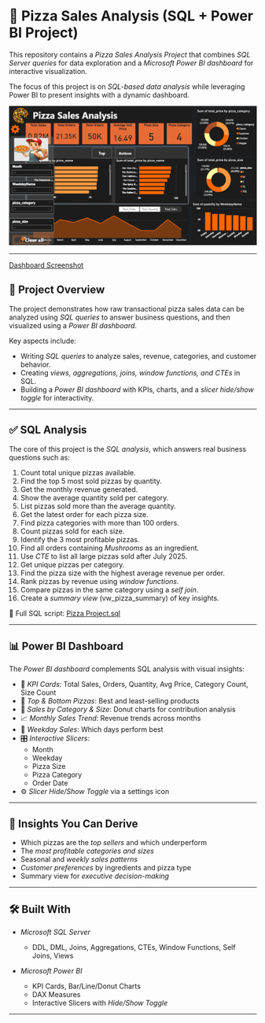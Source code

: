 # 🍕 Pizza Sales Analysis (SQL + Power BI Project)

This repository contains a *Pizza Sales Analysis Project* that combines *SQL Server queries* for data exploration and a *Microsoft Power BI dashboard* for interactive visualization.  

The focus of this project is on *SQL-based data analysis* while leveraging Power BI to present insights with a dynamic dashboard.

![Dashboard Screenshot](https://github.com/0001sachin/Pizza-Sales-Analysis/blob/main/Screenshot%202025-08-06%20165324.png
)

---

[Dashboard Screenshot](https://github.com/0001sachin/Pizza-Sales-Analysis/blob/main/Screenshot%202025-08-06%20165309.png)

## 📌 Project Overview

The project demonstrates how raw transactional pizza sales data can be analyzed using *SQL queries* to answer business questions, and then visualized using a *Power BI dashboard*.  

Key aspects include:
- Writing *SQL queries* to analyze sales, revenue, categories, and customer behavior.
- Creating *views, aggregations, joins, window functions, and CTEs* in SQL.
- Building a *Power BI dashboard* with KPIs, charts, and a *slicer hide/show toggle* for interactivity.

---

## ✅ SQL Analysis

The core of this project is the *SQL analysis*, which answers real business questions such as:

1. Count total unique pizzas available.  
2. Find the top 5 most sold pizzas by quantity.  
3. Get the monthly revenue generated.  
4. Show the average quantity sold per category.  
5. List pizzas sold more than the average quantity.  
6. Get the latest order for each pizza size.  
7. Find pizza categories with more than 100 orders.  
8. Count pizzas sold for each size.  
9. Identify the 3 most profitable pizzas.  
10. Find all orders containing *Mushrooms* as an ingredient.  
11. Use *CTE* to list all large pizzas sold after July 2025.  
12. Get unique pizzas per category.  
13. Find the pizza size with the highest average revenue per order.  
14. Rank pizzas by revenue using *window functions*.  
15. Compare pizzas in the same category using a *self join*.  
16. Create a *summary view* (vw_pizza_summary) of key insights.  

📄 Full SQL script: [Pizza Project.sql](Pizza%20Project.sql)

---

## 📊 Power BI Dashboard

The *Power BI dashboard* complements SQL analysis with visual insights:

- 📍 *KPI Cards*: Total Sales, Orders, Quantity, Avg Price, Category Count, Size Count  
- 🍕 *Top & Bottom Pizzas*: Best and least-selling products  
- 🥧 *Sales by Category & Size*: Donut charts for contribution analysis  
- 📈 *Monthly Sales Trend*: Revenue trends across months  
- 📆 *Weekday Sales*: Which days perform best  
- 🎛 *Interactive Slicers*:
  - Month  
  - Weekday  
  - Pizza Size  
  - Pizza Category  
  - Order Date  
- ⚙ *Slicer Hide/Show Toggle* via a settings icon  

---

## 🧠 Insights You Can Derive

- Which pizzas are the *top sellers* and which underperform  
- The *most profitable categories and sizes*  
- Seasonal and *weekly sales patterns*  
- *Customer preferences* by ingredients and pizza type  
- Summary view for *executive decision-making*  

---

## 🛠 Built With

- *Microsoft SQL Server*  
  - DDL, DML, Joins, Aggregations, CTEs, Window Functions, Self Joins, Views  

- *Microsoft Power BI*  
  - KPI Cards, Bar/Line/Donut Charts  
  - DAX Measures  
  - Interactive Slicers with *Hide/Show Toggle*  

---

